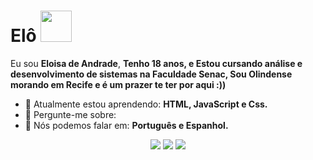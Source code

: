 # Elô <img src="https://github.com/user-attachments/assets/586c3d77-7cf4-4683-9431-a8a7f592f8c9" width="50px">

Eu sou <strong>Eloisa de Andrade</strong>, <strong>Tenho 18 anos, e Estou cursando análise e desenvolvimento de sistemas na Faculdade Senac, Sou Olindense morando em Recife e é um prazer te ter por aqui :))</strong>  

- 🚀 Atualmente estou aprendendo: <strong>HTML, JavaScript e Css.</strong> 
- 💬 Pergunte-me sobre: <strong></strong>
- 📣 Nós podemos falar em: <strong>Português e Espanhol.</strong>

<div align="center">

  <a href="mailto:eloisaandrade1006@gmail.com" alt="Gmail">
    <img src="https://img.shields.io/badge/-Gmail-FF0000?style=flat-square&labelColor=FF0000&logo=gmail&logoColor=white&link=LINK-DO-SEU-EMAIL"/></a>

  <a href="#" alt="Linkedin">
    <img src="https://img.shields.io/badge/-Linkedin-0e76a8?style=flat-square&logo=Linkedin&logoColor=white&link=LINK-DO-SEU-LINKEDIN" /></a>

  <a href="https://www.instagram.com/elowsz?igsh=MTBvZTFhejd2N2U0Mg%3D%3D&utm_source=qr" alt="Instagram">
    <img src="https://img.shields.io/badge/-Instagram-DF0174?style=flat-square&labelColor=DF0174&logo=instagram&logoColor=white&link=LINK-DO-SEU-INSTAGRAM"/></a>

</div>
